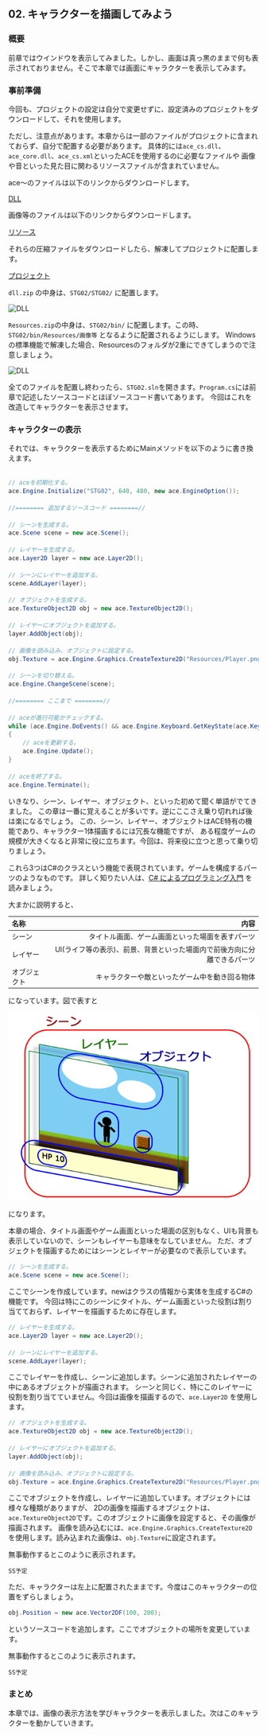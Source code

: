 ## 02. キャラクターを描画してみよう

### 概要

前章ではウインドウを表示してみました。しかし、画面は真っ黒のままで何も表示されておりません。そこで本章では画面にキャラクターを表示してみます。


### 事前準備

今回も、プロジェクトの設定は自分で変更せずに、設定済みのプロジェクトをダウンロードして、それを使用します。

ただし、注意点があります。本章からは一部のファイルがプロジェクトに含まれておらず、自分で配置する必要があります。
具体的には```ace_cs.dll```、```ace_core.dll```、```ace_cs.xml```といったACEを使用するのに必要なファイルや
画像や音といった見た目に関わるリソースファイルが含まれていません。

ace～のファイルは以下のリンクからダウンロードします。

[DLL](Common/dll.zip)

画像等のファイルは以下のリンクからダウンロードします。

[リソース](Common/Resources.zip)

それらの圧縮ファイルをダウンロードしたら、解凍してプロジェクトに配置します。

[プロジェクト](Projects/STG02.zip)

```dll.zip``` の中身は、```STG02/STG02/``` に配置します。

![DLL](img/02_dll.png)

```Resources.zip```の中身は、```STG02/bin/``` に配置します。この時、```STG02/bin/Resources/画像等``` となるように配置されるようにします。
Windowsの標準機能で解凍した場合、Resourcesのフォルダが2重にできてしまうので注意しましょう。

![DLL](img/02_resources.png)

全てのファイルを配置し終わったら、```STG02.sln```を開きます。```Program.cs```には前章で記述したソースコードとほぼソースコード書いてあります。
今回はこれを改造してキャラクターを表示させます。


### キャラクターの表示

それでは、キャラクターを表示するためにMainメソッドを以下のように書き換えます。


```C#

// aceを初期化する。
ace.Engine.Initialize("STG02", 640, 480, new ace.EngineOption());

//======== 追加するソースコード ========//

// シーンを生成する。
ace.Scene scene = new ace.Scene();

// レイヤーを生成する。
ace.Layer2D layer = new ace.Layer2D();

// シーンにレイヤーを追加する。
scene.AddLayer(layer);

// オブジェクトを生成する。
ace.TextureObject2D obj = new ace.TextureObject2D();

// レイヤーにオブジェクトを追加する。
layer.AddObject(obj);

// 画像を読み込み、オブジェクトに設定する。
obj.Texture = ace.Engine.Graphics.CreateTexture2D("Resources/Player.png");

// シーンを切り替える。
ace.Engine.ChangeScene(scene);

//======== ここまで ========//

// aceが進行可能かチェックする。
while (ace.Engine.DoEvents() && ace.Engine.Keyboard.GetKeyState(ace.Keys.Escape) != ace.KeyState.Push)
{
	// aceを更新する。
	ace.Engine.Update();
}

// aceを終了する。
ace.Engine.Terminate();

```

いきなり、シーン、レイヤー、オブジェクト、といった初めて聞く単語がでてきました。
この章は一番に覚えることが多いです。逆にここさえ乗り切れれば後は楽になるでしょう。
この、シーン、レイヤー、オブジェクトはACE特有の機能であり、キャラクター1体描画するには冗長な機能ですが、
ある程度ゲームの規模が大きくなると非常に役に立ちます。今回は、将来役に立つと思って乗り切りましょう。

これら3つはC#のクラスという機能で表現されています。ゲームを構成するパーツのようなものです。
詳しく知りたい人は、[C# によるプログラミング入門](http://ufcpp.net/study/csharp/) を読みましょう。

大まかに説明すると、

| 名称 | 内容 |
|:-----------|------------:|
| シーン | タイトル画面、ゲーム画面といった場面を表すパーツ |
| レイヤー | UI(ライフ等の表示)、前景、背景といった場面内で前後方向に分離できるパーツ |
| オブジェクト | キャラクターや敵といったゲーム中を動き回る物体 |

になっています。図で表すと

![デザイン](img/02_design.png)

になります。

本章の場合、タイトル画面やゲーム画面といった場面の区別もなく、UIも背景も表示していないので、シーンもレイヤーも意味をなしていません。
ただ、オブジェクトを描画するためにはシーンとレイヤーが必要なので表示しています。

```C#
// シーンを生成する。
ace.Scene scene = new ace.Scene();
```

ここでシーンを作成しています。newはクラスの情報から実体を生成するC#の機能です。
今回は特にこのシーンにタイトル、ゲーム画面といった役割は割り当てておらず、レイヤーを描画するために存在します。

```C#
// レイヤーを生成する。
ace.Layer2D layer = new ace.Layer2D();

// シーンにレイヤーを追加する。
scene.AddLayer(layer);
```

ここでレイヤーを作成し、シーンに追加します。シーンに追加されたレイヤーの中にあるオブジェクトが描画されます。
シーンと同じく、特にこのレイヤーに役割を割り当てていません。今回は画像を描画するので、```ace.Layer2D``` を使用します。

```C#
// オブジェクトを生成する。
ace.TextureObject2D obj = new ace.TextureObject2D();

// レイヤーにオブジェクトを追加する。
layer.AddObject(obj);

// 画像を読み込み、オブジェクトに設定する。
obj.Texture = ace.Engine.Graphics.CreateTexture2D("Resources/Player.png");
```

ここでオブジェクトを作成し、レイヤーに追加しています。オブジェクトには様々な種類がありますが、
2Dの画像を描画するオブジェクトは、```ace.TextureObject2D```です。このオブジェクトに画像を設定すると、その画像が描画されます。
画像を読み込むには、```ace.Engine.Graphics.CreateTexture2D``` を使用します。読み込まれた画像は、```obj.Texture```に設定されます。

無事動作するとこのように表示されます。

```SS予定 ```

ただ、キャラクターは左上に配置されたままです。今度はこのキャラクターの位置をずらしましょう。

```C#
obj.Position = new ace.Vector2DF(100, 200);
```

というソースコードを追加します。ここでオブジェクトの場所を変更しています。

無事動作するとこのように表示されます。

```SS予定 ```

### まとめ

本章では、画像の表示方法を学びキャラクターを表示しました。次はこのキャラクターを動かしていきます。

